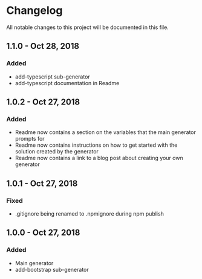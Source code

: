 # Changelog
All notable changes to this project will be documented in this file.

## 1.1.0 - Oct 28, 2018
### Added
* add-typescript sub-generator
* add-typescript documentation in Readme

## 1.0.2 - Oct 27, 2018
### Added
* Readme now contains a section on the variables that the main generator prompts for
* Readme now contains instructions on how to get started with the solution created by the generator
* Readme now contains a link to a blog post about creating your own generator

## 1.0.1 - Oct 27, 2018
### Fixed
* .gitignore being renamed to .npmignore during npm publish

## 1.0.0 - Oct 27, 2018
### Added
* Main generator
* add-bootstrap sub-generator